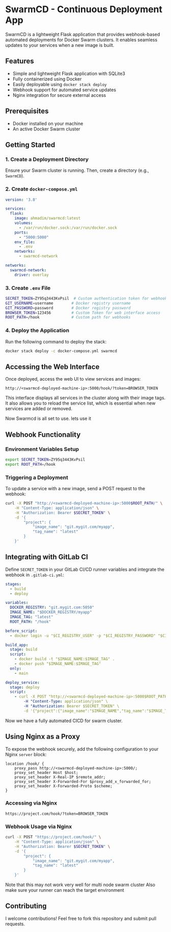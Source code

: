 # SwarmCD - Continuous Deployment App

SwarmCD is a lightweight Flask application that provides webhook-based automated deployments for Docker Swarm clusters. It enables seamless updates to your services when a new image is built.

## Features
- Simple and lightweight Flask application with SQLite3
- Fully containerized using Docker
- Easily deployable using `docker stack deploy`
- Webhook support for automated service updates
- Nginx integration for secure external access

## Prerequisites
- Docker installed on your machine
- An active Docker Swarm cluster

## Getting Started

### 1. Create a Deployment Directory
Ensure your Swarm cluster is running. Then, create a directory (e.g., `SwarmCD`).

### 2. Create `docker-compose.yml`
```yaml
version: '3.8'

services:
  flask:
    image: ahmadim/swarmcd:latest
    volumes:
      - /var/run/docker.sock:/var/run/docker.sock
    ports:
      - "5000:5000"
    env_file:
      - .env
    networks:
      - swarmcd-network

networks:
  swarmcd-network:
    driver: overlay
```

### 3. Create `.env` File
```sh
SECRET_TOKEN=ZY95q3443KvPsil  # Custom authentication token for webhook requests
GIT_USERNAME=username        # Docker registry username
GIT_PASSWORD=password        # Docker registry password
BROWSER_TOKEN=123456         # Custom Token for web interface access
ROOT_PATH=/hook              # Custom path for webhooks
```

### 4. Deploy the Application
Run the following command to deploy the stack:
```sh
docker stack deploy -c docker-compose.yml swarmcd
```

## Accessing the Web Interface
Once deployed, access the web UI to view services and images:
```
http://<swarmcd-deployed-machine-ip>:5000/hook/?token=BROWSER_TOKEN
```
This interface displays all services in the cluster along with their image tags. 
It also allows you to reload the service list, which is essential when new services are added or removed.

Now Swarmcd is all set to use. lets use it



## Webhook Functionality
### Environment Variables Setup

```sh
export SECRET_TOKEN=ZY95q3443KvPsil
export ROOT_PATH=/hook
```

### Triggering a Deployment
To update a service with a new image, send a POST request to the webhook:
```sh
curl -X POST "http://<swarmcd-deployed-machine-ip>:5000$ROOT_PATH/" \
    -H "Content-Type: application/json" \
    -H "Authorization: Bearer $SECRET_TOKEN" \
    -d '{
        "project": {
            "image_name": "git.mygit.com/myapp",
            "tag_name": "latest"
        }
    }'
```

## Integrating with GitLab CI
Define `SECRET_TOKEN` in your GitLab CI/CD runner variables and integrate the webhook in `.gitlab-ci.yml`:

```yaml
stages:
  - build
  - deploy

variables:
  DOCKER_REGISTRY: "git.mygit.com:5050"
  IMAGE_NAME: "$DOCKER_REGISTRY/myapp"
  IMAGE_TAG: "latest"
  ROOT_PATH: "/hook"

before_script:
  - docker login -u "$CI_REGISTRY_USER" -p "$CI_REGISTRY_PASSWORD" "$CI_REGISTRY"

build_app:
  stage: build
  script:
    - docker build -t "$IMAGE_NAME:$IMAGE_TAG" .
    - docker push "$IMAGE_NAME:$IMAGE_TAG"
  only:
    - main

deploy_service:
  stage: deploy
  script:
    - curl -X POST "http://<swarmcd-deployed-machine-ip>:5000$ROOT_PATH/" \
        -H "Content-Type: application/json" \
        -H "Authorization: Bearer $SECRET_TOKEN" \
        -d '{"project":{"image_name":"$IMAGE_NAME","tag_name":"$IMAGE_TAG"}}'
```
Now we have a fully automated CICD for swarm cluster.

## Using Nginx as a Proxy
To expose the webhook securely, add the following configuration to your Nginx `server` block:

```nginx
location /hook/ {
    proxy_pass http://<swarmcd-deployed-machine-ip>:5000/;
    proxy_set_header Host $host;
    proxy_set_header X-Real-IP $remote_addr;
    proxy_set_header X-Forwarded-For $proxy_add_x_forwarded_for;
    proxy_set_header X-Forwarded-Proto $scheme;
}
```

### Accessing via Nginx
```
https://project.com/hook/?token=BROWSER_TOKEN
```

### Webhook Usage via Nginx
```sh
curl -X POST "https://project.com/hook/" \
    -H "Content-Type: application/json" \
    -H "Authorization: Bearer $SECRET_TOKEN" \
    -d '{
        "project": {
            "image_name": "git.mygit.com/myapp",
            "tag_name": "latest"
        }
    }'
```

Note that this may not work very well for multi node swarm cluster
Also make sure your runner can reach the target environment

## Contributing
I welcome contributions! Feel free to fork this repository and submit pull requests.

